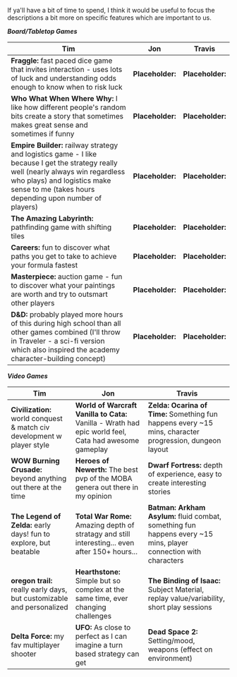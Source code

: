 If ya'll have a bit of time to spend, I think it would be useful to focus the descriptions a bit more on specific features which are important to us.

***Board/Tabletop Games***

Tim | Jon | Travis  
--- | --- | ---  
**Fraggle:** fast paced dice game that invites interaction - uses lots of luck and understanding odds enough to know when to risk luck  | **Placeholder:** | **Placeholder:**  
**Who What When Where Why:** I like how different people's random bits create a story that sometimes makes great sense and sometimes if funny | **Placeholder:** | **Placeholder:** 
**Empire Builder:** railway strategy and logistics game - I like because I get the strategy really well (nearly always win regardless who plays) and logistics make sense to me (takes hours depending upon number of players) | **Placeholder:** | **Placeholder:** 
**The Amazing Labyrinth:** pathfinding game with shifting tiles | **Placeholder:** | **Placeholder:** 
**Careers:** fun to discover what paths you get to take to achieve your formula fastest | **Placeholder:** | **Placeholder:** 
**Masterpiece:** auction game - fun to discover what your paintings are worth and try to outsmart other players | **Placeholder:** | **Placeholder:** 
**D&D:** probably played more hours of this during high school than all other games combined (I'll throw in Traveler - a sci-fi version which also inspired the academy character-building concept) | **Placeholder:** | **Placeholder:** 

***Video Games*** 

Tim | Jon | Travis  
--- | --- | ---  
**Civilization:** world conquest & match civ development w player style  | **World of Warcraft Vanilla to Cata:** Vanilla - Wrath had epic world feel, Cata had awesome gameplay | **Zelda: Ocarina of Time:** Something fun happens every ~15 mins, character progression, dungeon layout |   
**WOW Burning Crusade:** beyond anything out there at the time | **Heroes of Newerth:** The best pvp of the MOBA genera out there in my opinion | **Dwarf Fortress:** depth of experience, easy to create interesting stories |
**The Legend of Zelda:** early days! fun to explore, but beatable  |  **Total War Rome:** Amazing depth of stratagy and still interesting... even after 150+ hours... | **Batman: Arkham Asylum:** fluid combat, something fun happens every ~15 mins, player connection with characters | 
**oregon trail:** really early days, but customizable and personalized | **Hearthstone:** Simple but so complex at the same time, ever changing challenges | **The Binding of Isaac:** Subject Material, replay value/variability, short play sessions | 
**Delta Force:** my fav multiplayer shooter | **UFO:** As close to perfect as I can imagine a turn based strategy can get | **Dead Space 2:** Setting/mood, weapons (effect on environment) |  

